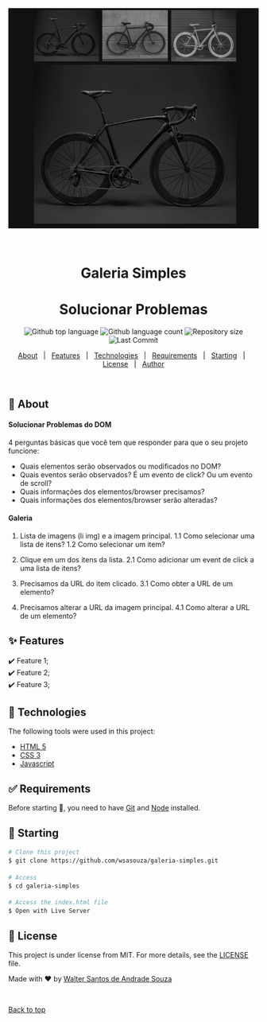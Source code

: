 <div align="center" id="top"> 
  <img src="./assets/galeria.gif" alt="Solucionar Problemas" />

&#xa0;

  <h1>Galeria Simples</h1>
</div>

<h1 align="center">Solucionar Problemas</h1>

<p align="center">
  <img alt="Github top language" src="https://img.shields.io/github/languages/top/wsasouza/solucionar-problemas?color=56BEB8">

  <img alt="Github language count" src="https://img.shields.io/github/languages/count/wsasouza/solucionar-problemas?color=56BEB8">

  <img alt="Repository size" src="https://img.shields.io/github/repo-size/wsasouza/solucionar-problemas?color=56BEB8">

  <img alt="Last Commit" src="https://img.shields.io/github/last-commit/wsasouza/solucionar-problemas?color=56BEB8">  
</p>

<p align="center">
  <a href="#dart-about">About</a> &#xa0; | &#xa0; 
  <a href="#sparkles-features">Features</a> &#xa0; | &#xa0;
  <a href="#rocket-technologies">Technologies</a> &#xa0; | &#xa0;
  <a href="#white_check_mark-requirements">Requirements</a> &#xa0; | &#xa0;
  <a href="#checkered_flag-starting">Starting</a> &#xa0; | &#xa0;
  <a href="#memo-license">License</a> &#xa0; | &#xa0;
  <a href="https://github.com/wsasouza" target="_blank">Author</a>
</p>

<br>

## :dart: About

#### Solucionar Problemas do DOM

4 perguntas básicas que você tem que responder para que o seu projeto funcione:

- Quais elementos serão observados ou modificados no DOM?
- Quais eventos serão observados? É um evento de click? Ou um evento de scroll?
- Quais informações dos elementos/browser precisamos?
- Quais informações dos elementos/browser serão alteradas?

#### Galeria

1. Lista de imagens (li img) e a imagem principal.
   1.1 Como selecionar uma lista de itens?
   1.2 Como selecionar um item?

2. Clique em um dos itens da lista.
   2.1 Como adicionar um event de click a uma lista de itens?

3. Precisamos da URL do item clicado.
   3.1 Como obter a URL de um elemento?

4. Precisamos alterar a URL da imagem principal.
   4.1 Como alterar a URL de um elemento?

## :sparkles: Features

:heavy_check_mark: Feature 1;\
:heavy_check_mark: Feature 2;\
:heavy_check_mark: Feature 3;

## :rocket: Technologies

The following tools were used in this project:

- [HTML 5](https://developer.mozilla.org/en-US/docs/Web/HTML)
- [CSS 3](https://developer.mozilla.org/en-US/docs/Web/CSS)
- [Javascript](https://developer.mozilla.org/en-US/docs/Learn/JavaScript)

## :white_check_mark: Requirements

Before starting :checkered_flag:, you need to have [Git](https://git-scm.com) and [Node](https://nodejs.org/en/) installed.

## :checkered_flag: Starting

```bash
# Clone this project
$ git clone https://github.com/wsasouza/galeria-simples.git

# Access
$ cd galeria-simples

# Access the index.html file
$ Open with Live Server

```

## :memo: License

This project is under license from MIT. For more details, see the [LICENSE](LICENSE.md) file.

Made with :heart: by <a href="https://github.com/wsasouza" target="_blank">Walter Santos de Andrade Souza</a>

&#xa0;

<a href="#top">Back to top</a>
